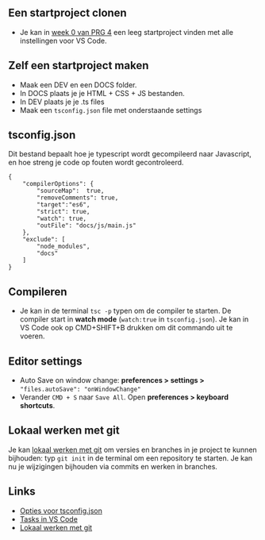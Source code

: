 ## Een startproject clonen

- Je kan in [week 0 van PRG 4](https://github.com/HR-CMGT/PRG04-Week0) een leeg startproject vinden met alle instellingen voor VS Code.

## Zelf een startproject maken 

- Maak een DEV en een DOCS folder.
- In DOCS plaats je je HTML + CSS + JS bestanden.
- In DEV plaats je je .ts files
- Maak een `tsconfig.json` file met onderstaande settings

## tsconfig.json

Dit bestand bepaalt hoe je typescript wordt gecompileerd naar Javascript, en hoe streng je code op fouten wordt gecontroleerd. 

```
{
    "compilerOptions": {
        "sourceMap":  true,
        "removeComments": true,
        "target":"es6",
        "strict": true,
        "watch": true,
        "outFile": "docs/js/main.js"
    },
    "exclude": [
        "node_modules",
        "docs"
    ]
}

```

## Compileren

- Je kan in de terminal `tsc -p` typen om de compiler te starten. De compiler start in **watch mode** (`watch:true` in `tsconfig.json`). Je kan in VS Code ook op CMD+SHIFT+B drukken om dit commando uit te voeren. 

## Editor settings

- Auto Save on window change: **preferences > settings >** `"files.autoSave": "onWindowChange"` 
- Verander `CMD + S` naar `Save All`. Open **preferences > keyboard shortcuts**.

## Lokaal werken met git

Je kan [lokaal werken met git](git.md) om versies en branches in je project te kunnen bijhouden: typ `git init` in de terminal om een repository te starten. Je kan nu je wijzigingen bijhouden via commits en werken in branches.

## Links

- [Opties voor tsconfig.json](https://www.typescriptlang.org/docs/handbook/compiler-options.html)
- [Tasks in VS Code](https://code.visualstudio.com/docs/editor/tasks)
- [Lokaal werken met git](git.md) 